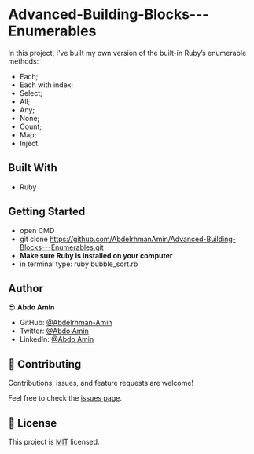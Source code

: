 # Advanced-Building-Blocks---Enumerables

In this project, I've built my own version of the built-in Ruby’s enumerable methods:

- Each;
- Each with index;
- Select;
- All;
- Any;
- None;
- Count;
- Map;
- Inject.

## Built With

- Ruby

## Getting Started

- open CMD
- git clone https://github.com/AbdelrhmanAmin/Advanced-Building-Blocks---Enumerables.git
- **Make sure Ruby is installed on your computer**
- in terminal type: ruby bubble_sort.rb

## Author

😎 **Abdo Amin**

- GitHub: [@Abdelrhman-Amin](https://github.com/AbdelrhmanAmin)
- Twitter: [@Abdo Amin](https://twitter.com/AbdoAmi60489112)
- LinkedIn: [@Abdo Amin](https://www.linkedin.com/in/abdo-amin-ab786a1b0/)

## 🤝 Contributing

Contributions, issues, and feature requests are welcome!

Feel free to check the [issues page](https://github.com/AbdelrhmanAmin/Microverse-Ruby-Bubble-sort/issues).

## 📝 License

This project is [MIT](./LICENSE) licensed.
